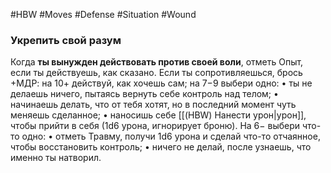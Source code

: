 #HBW #Moves #Defense #Situation #Wound 
### Укрепить свой разум
Когда **ты вынужден действовать против своей воли**, отметь Опыт, если ты действуешь, как сказано. Если ты сопротивляешься, брось +МДР: на 10+ действуй, как хочешь сам; на 7−9 выбери одно: 
• ты не делаешь ничего, пытаясь вернуть себе контроль над телом; 
• начинаешь делать, что от тебя хотят, но в последний момент чуть меняешь сделанное; 
• наносишь себе [[(HBW) Нанести урон|урон]], чтобы прийти в себя (1d6 урона, игнорирует броню). 
На 6− выбери что-то одно: 
• отметь Травму, получи 1d6 урона и сделай что-то отчаянное, чтобы восстановить контроль; 
• ничего не делай, после узнаешь, что именно ты натворил.